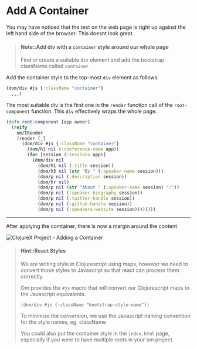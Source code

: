 # Add A Container

You may have noticed that the text on the web page is right up against the left hand side of the browser.  This doesnt look great.

> #### Note::Add div with a `container` style around our whole page
>
> Find or create a suitable `div` element and add the bootstrap className called `container`

<!--sec data-title="Reveal answer..." data-id="answer001" data-collapse=true ces-->

Add the container style to the top-most `div` element as follows:

```clojure
(dom/div #js {:className "container"} 
  ,,,)
```

The most suitable div is the first one in the `render` function call of the `root-component` function.  This `div` effectively wraps the whole page.

```clojure
(defn root-component [app owner]
  (reify
    om/IRender
    (render [_]
      (dom/div #js {:className "container"}
        (dom/h1 nil (:conference-name app))
        (for [session (:sessions app)]
          (dom/div nil
            (dom/h1 nil (:title session))
            (dom/h3 nil (str "By " (:speaker-name session)))
            (dom/p nil (:description session))
            (dom/hr nil)
            (dom/p nil (str "About " (:speaker-name session) ":"))
            (dom/p nil (:speaker-biography session))
            (dom/p nil (:twitter-handle session))
            (dom/p nil (:github-handle session))
            (dom/p nil (:speakers-website session))))))))

```

<!--endsec-->

<hr/>

After applying the comtainer, there is now a margin around the content

![ClojureX Project - Adding a Container](/images/clojurex-project-mutliple-sessions-style-container.png)

> #### Hint::React Styles
> We are writing style in Clojurescript using maps, however we need to convert those styles to Javascript so that react can process them correctly.
>
> Om provides the `#js` macro that will convert our Clojurescript maps to the Javascript equivalents.
>
> `(dom/div #js {:className "bootstrap-style-name"})`
>
> To minimise the conversion, we use the Javascript naming convention for the style names, eg. className
>
> You could also put the container style in the `index.html` page, especially if you were to have multiple roots in your om project.
